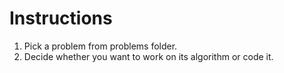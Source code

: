 # Instructions

1. Pick a problem from problems folder.
2. Decide whether you want to work on its algorithm or code it.
